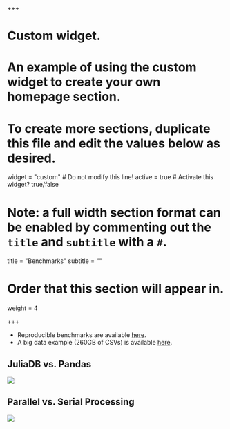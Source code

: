 +++
# Custom widget.
# An example of using the custom widget to create your own homepage section.
# To create more sections, duplicate this file and edit the values below as desired.
widget = "custom"  # Do not modify this line!
active = true  # Activate this widget? true/false

# Note: a full width section format can be enabled by commenting out the `title` and `subtitle` with a `#`.
title = "Benchmarks"
subtitle = ""

# Order that this section will appear in.
weight = 4

+++

- Reproducible benchmarks are available [here](https://github.com/joshday/JuliaDB_Benchmarks).
- A big data example (260GB of CSVs) is available [here](https://github.com/joshday/JuliaDB_Benchmarks/blob/master/bigdata/JuliaDB%20with%20TrueFX%20dataset.ipynb).

## JuliaDB vs. Pandas

![](https://user-images.githubusercontent.com/8075494/52812765-45f51d80-3066-11e9-98a4-6dee24a08b6d.png)

## Parallel vs. Serial Processing

![](https://user-images.githubusercontent.com/8075494/52812129-c6b31a00-3064-11e9-9299-a5f1966edcab.png)